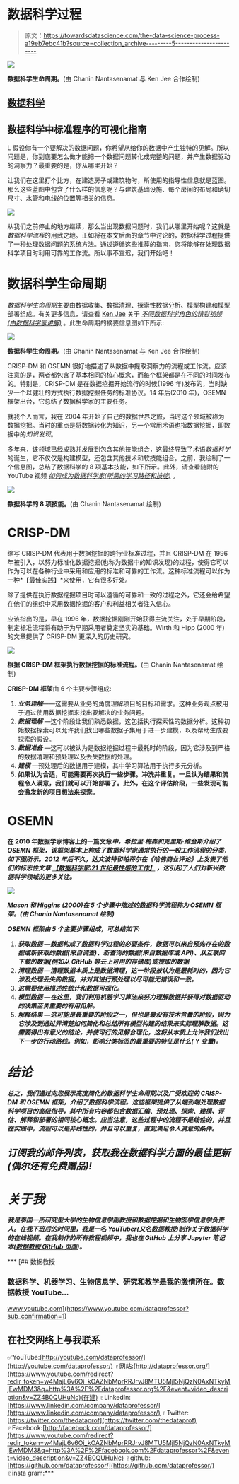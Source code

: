 # 数据科学过程

> 原文：<https://towardsdatascience.com/the-data-science-process-a19eb7ebc41b?source=collection_archive---------5----------------------->

![](img/f61a4b06a2f6a2319551d08c6c2b7b7b.png)

**数据科学生命周期。**(由 Chanin Nantasenamat 与 Ken Jee 合作绘制)

## [数据科学](https://medium.com/tag/data-science)

## 数据科学中标准程序的可视化指南

L 假设你有一个要解决的数据问题，你希望从给你的数据中产生独特的见解。所以问题是，你到底要怎么做才能把一个数据问题转化成完整的问题，并产生数据驱动的洞察力？最重要的是，你从哪里开始？

让我们在这里打个比方，在建造房子或建筑物时，所使用的指导性信息就是蓝图。那么这些蓝图中包含了什么样的信息呢？与建筑基础设施、每个房间的布局和确切尺寸、水管和电线的位置等相关的信息。

![](img/b00563ba791de3a3b34cd3bbcc193584.png)

从我们之前停止的地方继续，那么当出现数据问题时，我们从哪里开始呢？这就是*数据科学流程*的用武之地。正如将在本文后面的章节中讨论的，数据科学过程提供了一种处理数据问题的系统方法。通过遵循这些推荐的指南，您将能够在处理数据科学项目时利用可靠的工作流。所以事不宜迟，我们开始吧！

# 数据科学生命周期

*数据科学生命周期*主要由数据收集、数据清理、探索性数据分析、模型构建和模型部署组成。有关更多信息，请查看 [Ken Jee](https://www.youtube.com/channel/UCiT9RITQ9PW6BhXK0y2jaeg) 关于 [*不同数据科学角色的精彩视频(由数据科学家讲解)*](https://www.youtube.com/watch?v=BZFfNwj7JhE) 。此生命周期的摘要信息图如下所示:

![](img/cd01c6a8dc910dfa9f3c22dfd2d6707f.png)

**数据科学生命周期。**(由 Chanin Nantasenamat 与 Ken Jee 合作绘制)

CRISP-DM 和 OSEMN 很好地描述了从数据中提取洞察力的流程或工作流。应该注意的是，两者都包含了基本相同的核心概念，而每个框架都是在不同的时间发布的。特别是，CRISP-DM 是在数据挖掘开始流行的时候(1996 年)发布的，当时缺少一个以健壮的方式执行数据挖掘任务的标准协议。14 年后(2010 年)，OSEMN 框架出台，它总结了数据科学家的主要任务。

就我个人而言，我在 2004 年开始了自己的数据世界之旅，当时这个领域被称为数据挖掘。当时的重点是将数据转化为知识，另一个常用术语也指数据挖掘，即数据中的*知识发现*。

多年来，该领域已经成熟并发展到包含其他技能组合，这最终导致了术语*数据科学*的诞生，它不仅仅是构建模型，还包含其他技术和软技能组合。之前，我绘制了一个信息图，总结了数据科学的 8 项基本技能，如下所示。此外，请查看随附的 YouTube 视频 [*如何成为数据科学家(所需的学习路径和技能)*](https://www.youtube.com/watch?v=jhImgx8I8oI) 。

![](img/d7c0cdaf8d6709c0f646b6607feb3587.png)

**数据科学的 8 项技能。**(由 Chanin Nantasenamat 绘制)

# CRISP-DM

缩写 CRISP-DM 代表用于数据挖掘的跨行业标准过程，并且 CRISP-DM 在 1996 年被引入，以努力标准化数据挖掘(也称为数据中的知识发现)的过程，使得它可以作为可以在各种行业中采用和应用的标准和可靠的工作流。这种标准流程可以作为一种*【最佳实践】*来使用，它有很多好处。

除了提供在执行数据挖掘项目时可以遵循的可靠和一致的过程之外，它还会给希望在他们的组织中采用数据挖掘的客户和利益相关者注入信心。

应该指出的是，早在 1996 年，数据挖掘刚刚开始获得主流关注，处于早期阶段，制定标准流程将有助于为早期采用者奠定坚实的基础。Wirth 和 Hipp (2000 年)的文章提供了 CRISP-DM 更深入的历史研究。

![](img/1093f42db31261f76fb72c5dbd0454e7.png)

**根据 CRISP-DM 框架执行数据挖掘的标准流程。**(由 Chanin Nantasenamat 绘制)

**CRISP-DM 框架**由 6 个主要步骤组成:

1.  ***业务理解***——这需要从业务的角度理解项目的目标和需求。这种业务观点被用于通过使用数据挖掘来找出要解决的业务问题。
2.  ***数据理解*** —这个阶段让我们熟悉数据，这包括执行探索性的数据分析。这种初始数据探索可以允许我们找出哪些数据子集用于进一步建模，以及帮助生成要探索的假设。
3.  ***数据准备*** —这可以被认为是数据挖掘过程中最耗时的阶段，因为它涉及到严格的数据清理和预处理以及丢失数据的处理。
4.  ***建模*** —预处理后的数据用于建模，其中学习算法用于执行多元分析。
5.  **如果认为合适，可能需要再次执行一些步骤。冲洗并重复。一旦认为结果和流程令人满意，我们就可以开始部署了。此外，在这个评估阶段，一些发现可能会激发新的项目想法来探索。**

# **OSEMN**

**在 2010 年数据学家博客上的一篇文章[](https://web.archive.org/web/20211219192027/http://www.dataists.com/2010/09/a-taxonomy-of-data-science/)*中，希拉里·梅森和克里斯·维金斯介绍了 OSEMN 框架，该框架基本上构成了数据科学家通常执行的一般工作流程的分类，如下图所示。2012 年后不久，达文波特和帕蒂尔在《哈佛商业评论》上发表了他们的标志性文章 [*【数据科学家:21 世纪最性感的工作】*](https://hbr.org/2012/10/data-scientist-the-sexiest-job-of-the-21st-century) ，这引起了人们对新兴数据科学领域的更多关注。***

***![](img/80f8579cdc2f0879e2200f5a8abcd36c.png)***

*****Mason 和 Higgins (2000)在 5 个步骤中描述的数据科学流程称为 OSEMN 框架。**(由 Chanin Nantasenamat 绘制)***

*****OSEMN 框架**由 5 个主要步骤组成，可总结如下:***

1.  ******获取数据*** —数据构成了数据科学过程的必要条件，数据可以来自预先存在的数据或新获取的数据(来自调查)、新查询的数据(来自数据库或 API)、从互联网下载的数据(例如从 GitHub 等云上可用的存储库)或提取的数据***
2.  ******清理数据*** —清理数据本质上是数据清理，这一阶段被认为是最耗时的，因为它涉及处理丢失的数据，并对其进行预处理以尽可能无错误和一致。***
3.  *****这需要使用描述性统计和数据可视化。*****
4.  ******模型数据*** —在这里，我们利用机器学习算法来努力理解数据并获得对数据驱动的决策至关重要的有用见解。***
5.  ******解释结果*** —这可能是最重要的阶段之一，但也是最没有技术含量的阶段，因为它涉及到通过弄清楚如何简化和总结所有模型构建的结果来实际理解数据。这需要得出有意义的结论，并使可行的见解合理化，这将从本质上允许我们找出下一步的行动路线。例如，影响分类标签的最重要的特征是什么( **Y** 变量)。***

# ***结论***

***总之，我们通过向您展示高度简化的数据科学生命周期以及广受欢迎的 CRISP-DM 和 OSEMN 框架，介绍了数据科学流程。这些框架提供了从端到端处理数据科学项目的高级指导，其中所有内容都包含数据汇编、预处理、探索、建模、评估、解释和部署的相同核心概念。应当注意，这些过程中的流程不是线性的，并且在实践中，流程可以是非线性的，并且可以重复，直到满足令人满意的条件。***

## ***订阅我的邮件列表，获取我在数据科学方面的最佳更新(偶尔还有免费赠品)!***

# ***关于我***

***我是泰国一所研究型大学的生物信息学副教授和数据挖掘和生物医学信息学负责人。在我下班后的时间里，我是一名 YouTuber(又名[数据教授](http://bit.ly/dataprofessor/))制作关于数据科学的在线视频。在我制作的所有教程视频中，我也在 GitHub 上分享 Jupyter 笔记本([数据教授 GitHub 页面](https://github.com/dataprofessor/))。***

***[](https://www.youtube.com/dataprofessor?sub_confirmation=1) [## 数据教授

### 数据科学、机器学习、生物信息学、研究和教学是我的激情所在。数据教授 YouTube…

www.youtube.com](https://www.youtube.com/dataprofessor?sub_confirmation=1) 

## 在社交网络上与我联系

✅YouTube:[http://youtube.com/dataprofessor/](http://youtube.com/dataprofessor/)
♇网站:[http://dataprofessor.org/](https://www.youtube.com/redirect?redir_token=w4MajL6v6Oi_kOAZNbMprRRJrvJ8MTU5MjI5NjQzN0AxNTkyMjEwMDM3&q=http%3A%2F%2Fdataprofessor.org%2F&event=video_description&v=ZZ4B0QUHuNc)(在建)
♇LinkedIn:[https://www.linkedin.com/company/dataprofessor/](https://www.linkedin.com/company/dataprofessor/)
♇Twitter:[https://twitter.com/thedataprof](https://twitter.com/thedataprof)
♇Facebook:[http://facebook.com/dataprofessor/](https://www.youtube.com/redirect?redir_token=w4MajL6v6Oi_kOAZNbMprRRJrvJ8MTU5MjI5NjQzN0AxNTkyMjEwMDM3&q=http%3A%2F%2Ffacebook.com%2Fdataprofessor%2F&event=video_description&v=ZZ4B0QUHuNc)
♇github:[https://github.com/dataprofessor/](https://github.com/dataprofessor/)
♇insta gram:***